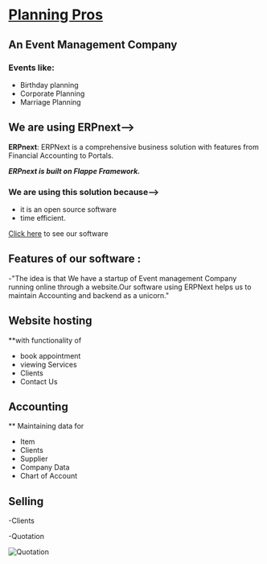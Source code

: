 # [Planning Pros](https://46867a9007f2.ngrok.io/planning-pros)
## An Event Management Company
### Events like:
- Birthday planning
- Corporate Planning
- Marriage Planning

## We are using ERPnext-->
**ERPnext**: ERPNext is a comprehensive business solution with features from Financial Accounting to Portals.

***ERPnext is built on Flappe Framework.***

### We are using this solution because-->
- it is an open source software 
- time efficient. 

[Click here](https://46867a9007f2.ngrok.io/planning-pros) to see our software

## Features of our software :
-"The idea is that We have a startup of Event management Company running online through a website.Our software using ERPNext helps us to maintain Accounting and backend as a unicorn."

## Website hosting
**with functionality of

- book appointment
- viewing Services
- Clients
- Contact Us

## Accounting 
** Maintaining data for
- Item
- Clients 
- Supplier
- Company Data
- Chart of Account

## Selling

-Clients

-Quotation

![Quotation](https://user-images.githubusercontent.com/57444962/110230197-53272280-7f35-11eb-914d-0ca3c8950a5f.png)














